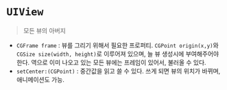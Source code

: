 # `UIView`

>모든 뷰의 아버지

- `CGFrame frame` : 뷰를 그리기 위해서 필요한 프로퍼티. `CGPoint origin(x,y)`와 `CGSize size(width, height)`로 이루어져 있으며, 늘 뷰 생성시에 부여해주어야 한다. 역으로 이미 나오고 있는 모든 뷰에는 프레임이 있어서, 불러올 수 있다.
- `setCenter:(CGPoint)` : 중간값을 읽고 쓸 수 있다. 쓰게 되면 뷰의 위치가 바뀌며, 애니메이션도 가능.